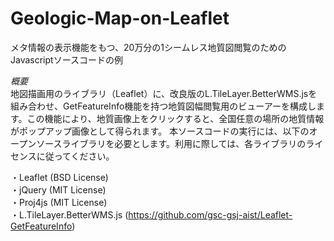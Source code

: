# Geologic-Map-on-Leaflet
メタ情報の表示機能をもつ、20万分の1シームレス地質図閲覧のためのJavascriptソースコードの例 

*概要*  
地図描画用のライブラリ（Leaflet）に、改良版のL.TileLayer.BetterWMS.jsを組み合わせ、GetFeatureInfo機能を持つ地質図幅閲覧用のビューアーを構成します。この機能により、地質画像上をクリックすると、全国任意の場所の地質情報がポップアップ画像として得られます。
本ソースコードの実行には、以下のオープンソースライブラリを必要とします。利用に際しては、各ライブラリのライセンスに従ってください。 

・Leaflet (BSD License)  
・jQuery (MIT License)  
・Proj4js (MIT License)  
・L.TileLayer.BetterWMS.js (https://github.com/gsc-gsj-aist/Leaflet-GetFeatureInfo) 
